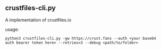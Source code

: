 ## crustfiles-cli.py

A implementation of crustfiles.io

usage:

```
python3 crustfiles-cli.py -gw https://crust.fans --auth <your base64 auth bearer token here> --retries=3 --debug <path/to/folder>
```
